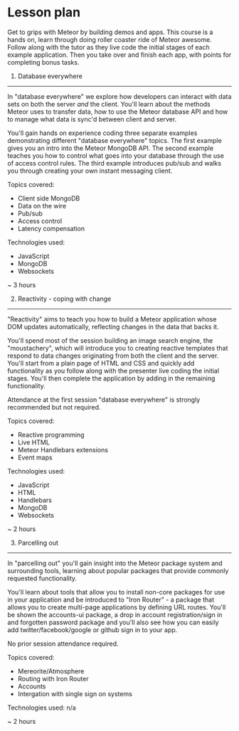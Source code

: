 Lesson plan
===

Get to grips with Meteor by building demos and apps. This course is a hands on, learn through doing roller coaster ride of Meteor awesome. Follow along with the tutor as they live code the initial stages of each example application. Then you take over and finish each app, with points for completing bonus tasks.

1. Database everywhere
---
In "database everywhere" we explore how developers can interact with data sets on both the server _and_ the client. You'll learn about the methods Meteor uses to transfer data, how to use the Meteor database API and how to manage what data is sync'd between client and server.

You'll gain hands on experience coding three separate examples demonstrating different "database everywhere" topics. The first example gives you an intro into the Meteor MongoDB API. The second example teaches you how to control what goes into your database through the use of access control rules. The third example introduces pub/sub and walks you through creating your own instant messaging client.

Topics covered:
* Client side MongoDB
* Data on the wire
* Pub/sub
* Access control
* Latency compensation

Technologies used:
* JavaScript
* MongoDB
* Websockets

~ 3 hours

2. Reactivity - coping with change
---
"Reactivity" aims to teach you how to build a Meteor application whose DOM updates automatically, reflecting changes in the data that backs it.

You'll spend most of the session building an image search engine, the "moustachery", which will introduce you to creating reactive templates that respond to data changes originating from both the client and the server. You'll start from a plain page of HTML and CSS and quickly add functionality as you follow along with the presenter live coding the initial stages. You'll then complete the application by adding in the remaining functionality.

Attendance at the first session "database everywhere" is strongly recommended but not required.

Topics covered:
* Reactive programming
* Live HTML
* Meteor Handlebars extensions
* Event maps

Technologies used:
* JavaScript
* HTML
* Handlebars
* MongoDB
* Websockets

~ 2 hours

3. Parcelling out
---
In "parcelling out" you'll gain insight into the Meteor package system and surrounding tools, learning about popular packages that provide commonly requested functionality.

You'll learn about tools that allow you to install non-core packages for use in your application and be introduced to "Iron Router" - a package that allows you to create multi-page applications by defining URL routes. You'll be shown the accounts-ui package, a drop in account registration/sign in and forgotten password package and you'll also see how you can easily add twitter/facebook/google or github sign in to your app.

No prior session attendance required.

Topics covered:
* Mereorite/Atmosphere
* Routing with Iron Router
* Accounts
* Intergation with single sign on systems

Technologies used:
n/a

~ 2 hours

